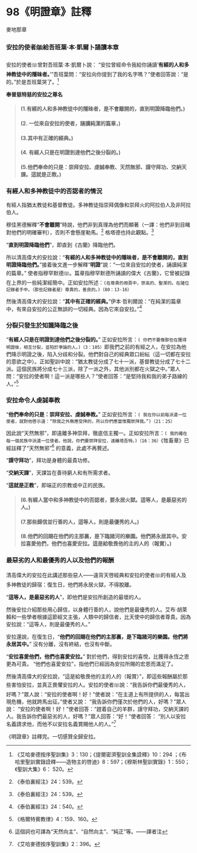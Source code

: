 # 98《明證章》註釋

麥地那章

### 安拉的使者ﷺ給吾班葉·本·凱爾卜誦讀本章

安拉的使者ﷺ曾對吾班葉·本·凱爾卜說： “安拉曾經命令我給你誦讀‘**有經的人和多神教徒中的隱昧者。**’”吾班葉問：“安拉向你提到了我的名字嗎？”使者回答說：“是的。”於是吾班葉哭了。[^1]

**奉普慈特慈的安拉之尊名**

> #### (1.有經的人和多神教徒中的隱昧者，是不會離開的，直到明證降臨他們。)
> #### (2. 一位來自安拉的使者，誦讀純潔的篇章，)
> #### (3.其中有正確的經典。)
> #### (4. 有經人只是在明證到達他們之後分裂的。)
> #### (5.他們奉命的只是：崇拜安拉、虔誠奉教、天然無邪、謹守拜功、交納天課。這就是正教。)

### 有經人和多神教徒中的否認者的情況

有經人指猶太教徒和基督教徒。多神教徒指崇拜偶像和崇拜火的阿拉伯人及非阿拉伯人。

穆佳黑德解釋“**不會離開**”時說，他們非到真理為他們而顯著（一譯：他們非到目睹對他們的明確審判），否則不會懸崖勒馬。[^2] 格塔德也持此觀點。[^3] 

“**直到明證降臨他們**”，即直到《古蘭》降臨他們。

所以清高偉大的安拉說：“**有經的人和多神教徒中的隱昧者，是不會離開的，直到明證降臨他們。**”接着後文進一步解釋“**明證**”說：“一位來自安拉的使者，誦讀純潔的篇章。” 使者指穆罕默德ﷺ。篇章指穆罕默德所誦讀的偉大《古蘭》，它曾被記錄在上界的一些純潔經簡中。正如安拉所述：`(在尊貴的冊頁中，崇高的、聖潔的。在諸位記錄者手中。（那些記錄者是）尊貴的，善良的。)（80：13-16）`

[^1]:《艾哈麥德按序聖訓集》3：130；《提爾密濟聖訓全集詮釋》10：294 ；《布哈里聖訓實錄詮釋——造物主的啓迪》8：597；《穆斯林聖訓實錄》1：550；《聖訓大集》6： 520。

[^2]:《泰伯裏經注》24：539。

[^3]:《泰伯裏經注》24：539。

然後清高偉大的安拉說：“**其中有正確的經典。**”伊本·哲利爾說：“在純潔的篇章中，有來自安拉的公正無誤的一切經典。因為它來自安拉。”[^4]

### 分裂只發生於知識降臨之後

“**有經人只是在明證到達他們之後分裂的。**” 正如安拉所言：`( 你們不要像那些在獲得明證後，相互分裂，並陷於爭論的人。)（3：105）`即我們之前的有經之人，在安拉為他們降示明證之後，陷入分歧和分裂。他們對自己的經典眾口紛紜（這一切都在安拉的意欲之中）。正如聖訓中說：“猶太教徒分成了七十一派，基督教徒分成了七十二派。這個民族將分成七十三派，除了一派之外，其他派別都在火獄之中。”眾人問：“安拉的使者啊！這一派是哪些人？”使者回答：“是堅持我和我的弟子路線的人。”[^5]

### 安拉命令人虔誠奉教

“**他們奉命的只是：崇拜安拉、虔誠奉教。**” 正如安拉所言：`( 我在你以前每派遣一位使者，就對他啓示道：“除我之外無應受拜的，所以你們應當惟獨崇拜我。”)（21：25）`

因此說“天然無邪”，即遠離多神崇拜，徹底信主獨一。正如安拉所言：`( 我的確在每一個民族中派遣一位使者。他說，你們要崇拜安拉，遠離塔吾特。)（16：36）`《牲畜章》已經註釋了“天然無邪”[^6] 的意義，此處不再贅述。

“**謹守拜功**”，拜功是身體的最貴功修。

“**交納天課**”，天課旨在善待窮人和有所需求者。

“**這就是正教**”，即端正的宗教或中正的民族。

> #### (6.有經人當中和多神教徒中的否認者，要永居火獄。這等人，是最惡劣的人。)
> #### (7.那些歸信並行善的人，這等人，則是最優秀的人。)
> #### (8.他們的回賜在他們的主那裏，是下臨諸河的樂園。他們將永居其中。安拉喜愛他們，他們也喜愛安拉。這是給敬畏他的主的人的（報賞）。)

[^4]:《泰伯裏經注》24：540。

[^5]:《格爾特賓教律》4：159、160。

[^6]:這個詞也可譯為“天然向主”、“自然向主”、“純正”等。——譯者注 

[^7]:《艾哈麥德按序聖訓集》2：396。

### 最惡劣的人和最優秀的人以及他們的報酬

清高偉大的安拉在此講述那些惡人——違背天啓經典和安拉的使者ﷺ的有經人及多神教徒的歸宿：復生日，他們將永居火獄，不得脫離。

“**這等人，是最惡劣的人**”，即他們是安拉所創造的最壞的人。

然後安拉介紹那些用心歸信，以身體行善的人，說他們是最優秀的人。艾布·胡萊賴和一些學者根據這節經文主張，人類中的歸信者，比天使中的歸信者尊貴。因為安拉說：“這等人，則是最優秀的人。”

安拉還說，在復生日，“**他們的回賜在他們的主那裏，是下臨諸河的樂園。他們將永居其中。**” 沒有分離，沒有終結，也沒有中斷。

“**安拉喜愛他們，他們也喜愛安拉。**” 對於他們，得到安拉的喜悅，比獲得永恆之恩更為可貴。 “他們也喜愛安拉”，指他們已經因為安拉所賜的宏恩而滿足了。

然後清高偉大的安拉說，“這是給敬畏他的主的人的（報賞）”，即這些報酬屬於那些害怕安拉，並真正畏懼安拉的人。安拉的使者ﷺ說：“我告訴你們最優秀的人，好嗎？”眾人說：“安拉的使者啊！好！”使者說：“在主道上有所提供的人，每當出現危機，他就跨馬出征。”使者又說： “我告訴你們僅次於他們的人，好嗎？”眾人說： “安拉的使者啊！好！”使者回答：“趕着自己的羊群，謹守拜功，交納天課的人。我告訴你們最惡劣的人，好嗎？”眾人回答：“好！”使者回答： “別人以安拉名義請求他，而他不以安拉名義賞賜他人的人。”[^7]

《明證章》註釋完。一切感贊全歸安拉。



